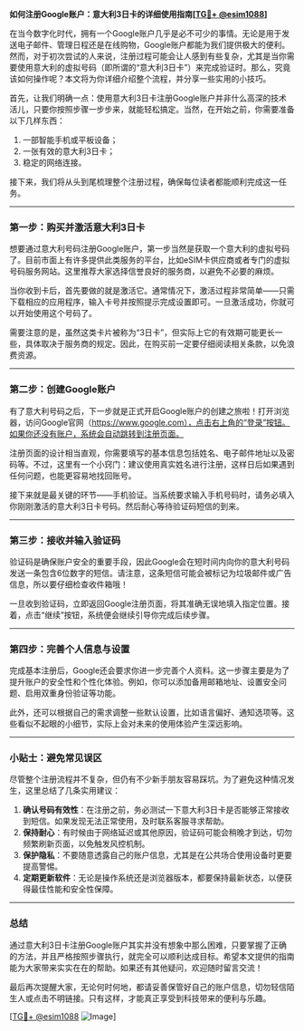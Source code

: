 **如何注册Google账户：意大利3日卡的详细使用指南[[TG💪+ @esim1088](https://t.me/s/esim1088)]**

在当今数字化时代，拥有一个Google账户几乎是必不可少的事情。无论是用于发送电子邮件、管理日程还是在线购物，Google账户都能为我们提供极大的便利。然而，对于初次尝试的人来说，注册过程可能会让人感到有些复杂，尤其是当你需要使用意大利的虚拟号码（即所谓的“意大利3日卡”）来完成验证时。那么，究竟该如何操作呢？本文将为你详细介绍整个流程，并分享一些实用的小技巧。

首先，让我们明确一点：使用意大利3日卡注册Google账户并非什么高深的技术活儿，只要你按照步骤一步步来，就能轻松搞定。当然，在开始之前，你需要准备以下几样东西：
1. 一部智能手机或平板设备；
2. 一张有效的意大利3日卡；
3. 稳定的网络连接。

接下来，我们将从头到尾梳理整个注册过程，确保每位读者都能顺利完成这一任务。

---

### 第一步：购买并激活意大利3日卡

想要通过意大利号码注册Google账户，第一步当然是获取一个意大利的虚拟号码了。目前市面上有许多提供此类服务的平台，比如eSIM卡供应商或者专门的虚拟号码服务网站。这里推荐大家选择信誉良好的服务商，以避免不必要的麻烦。

当你收到卡后，首先要做的就是激活它。通常情况下，激活过程非常简单——只需下载相应的应用程序，输入卡号并按照提示完成设置即可。一旦激活成功，你就可以开始使用这个号码了。

需要注意的是，虽然这类卡片被称为“3日卡”，但实际上它的有效期可能更长一些，具体取决于服务商的规定。因此，在购买前一定要仔细阅读相关条款，以免浪费资源。

---

### 第二步：创建Google账户

有了意大利号码之后，下一步就是正式开启Google账户的创建之旅啦！打开浏览器，访问Google官网（https://www.google.com），点击右上角的“登录”按钮。如果你还没有账户，系统会自动跳转到注册页面。

注册页面的设计相当直观，你需要填写的基本信息包括姓名、电子邮件地址以及密码等。不过，这里有一个小窍门：建议使用真实姓名进行注册，这样日后如果遇到任何问题，也能更容易地找回账号。

接下来就是最关键的环节——手机验证。当系统要求输入手机号码时，请务必填入你刚刚激活的意大利3日卡号码。然后耐心等待验证码短信的到来。

---

### 第三步：接收并输入验证码

验证码是确保账户安全的重要手段，因此Google会在短时间内向你的意大利号码发送一条包含6位数字的短信。请注意，这条短信可能会被标记为垃圾邮件或广告信息，所以要仔细检查收件箱哦！

一旦收到验证码，立即返回Google注册页面，将其准确无误地填入指定位置。接着，点击“继续”按钮，系统便会继续引导你完成后续步骤。

---

### 第四步：完善个人信息与设置

完成基本注册后，Google还会要求你进一步完善个人资料。这一步骤主要是为了提升账户的安全性和个性化体验。例如，你可以添加备用邮箱地址、设置安全问题、启用双重身份验证等功能。

此外，还可以根据自己的需求调整一些默认设置，比如语言偏好、通知选项等。这些看似不起眼的小细节，实际上会对未来的使用体验产生深远影响。

---

### 小贴士：避免常见误区

尽管整个注册流程并不复杂，但仍有不少新手朋友容易踩坑。为了避免这种情况发生，这里总结了几条实用建议：

1. **确认号码有效性**：在注册之前，务必测试一下意大利3日卡是否能够正常接收到短信。如果发现无法正常使用，及时联系客服寻求帮助。
2. **保持耐心**：有时候由于网络延迟或其他原因，验证码可能会稍晚才到达，切勿频繁刷新页面，以免触发风控机制。
3. **保护隐私**：不要随意透露自己的账户信息，尤其是在公共场合使用设备时更要提高警惕。
4. **定期更新软件**：无论是操作系统还是浏览器版本，都要保持最新状态，以便获得最佳性能和安全性保障。

---

### 总结

通过意大利3日卡注册Google账户其实并没有想象中那么困难，只要掌握了正确的方法，并且严格按照步骤执行，就完全可以顺利达成目标。希望本文提供的指南能为大家带来实实在在的帮助。如果还有其他疑问，欢迎随时留言交流！

最后再次提醒大家，无论何时何地，都请妥善保管好自己的账户信息，切勿轻信陌生人或点击不明链接。只有这样，才能真正享受到科技带来的便利与乐趣。

[[TG💪+ @esim1088](https://t.me/s/esim1088) ![Image](https://i.postimg.cc/4NQfJmqS/Snipaste-2025-05-13-00-14-12.png)]